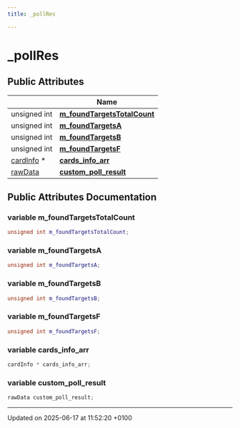 ```yaml
---
title: _pollRes

---
```


# _pollRes





## Public Attributes

|                | Name           |
| -------------- | -------------- |
| unsigned int | **[m_foundTargetsTotalCount](struct__poll_res.md#variable-m-foundtargetstotalcount)**  |
| unsigned int | **[m_foundTargetsA](struct__poll_res.md#variable-m-foundtargetsa)**  |
| unsigned int | **[m_foundTargetsB](struct__poll_res.md#variable-m-foundtargetsb)**  |
| unsigned int | **[m_foundTargetsF](struct__poll_res.md#variable-m-foundtargetsf)**  |
| [cardInfo](titusstubs_8cpp.md#typedef-cardinfo) * | **[cards_info_arr](struct__poll_res.md#variable-cards-info-arr)**  |
| [rawData](structraw_data.md) | **[custom_poll_result](struct__poll_res.md#variable-custom-poll-result)**  |

## Public Attributes Documentation

### variable m_foundTargetsTotalCount

```cpp
unsigned int m_foundTargetsTotalCount;
```


### variable m_foundTargetsA

```cpp
unsigned int m_foundTargetsA;
```


### variable m_foundTargetsB

```cpp
unsigned int m_foundTargetsB;
```


### variable m_foundTargetsF

```cpp
unsigned int m_foundTargetsF;
```


### variable cards_info_arr

```cpp
cardInfo * cards_info_arr;
```


### variable custom_poll_result

```cpp
rawData custom_poll_result;
```


-------------------------------

Updated on 2025-06-17 at 11:52:20 +0100